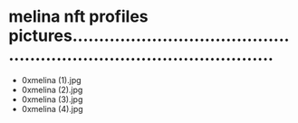# melina nft profiles pictures...........................................................................................
- 0xmelina (1).jpg
- 0xmelina (2).jpg
- 0xmelina (3).jpg
- 0xmelina (4).jpg
